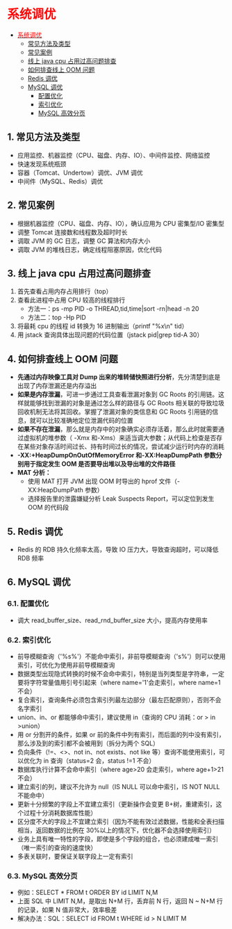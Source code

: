 # <font color=red>系统调优</font>
<!-- TOC -->

- [<font color=red>系统调优</font>](#font-colorred%E7%B3%BB%E7%BB%9F%E8%B0%83%E4%BC%98font)
    - [常见方法及类型](#%E5%B8%B8%E8%A7%81%E6%96%B9%E6%B3%95%E5%8F%8A%E7%B1%BB%E5%9E%8B)
    - [常见案例](#%E5%B8%B8%E8%A7%81%E6%A1%88%E4%BE%8B)
    - [线上 java cpu 占用过高问题排查](#%E7%BA%BF%E4%B8%8A-java-cpu-%E5%8D%A0%E7%94%A8%E8%BF%87%E9%AB%98%E9%97%AE%E9%A2%98%E6%8E%92%E6%9F%A5)
    - [如何排查线上 OOM 问题](#%E5%A6%82%E4%BD%95%E6%8E%92%E6%9F%A5%E7%BA%BF%E4%B8%8A-oom-%E9%97%AE%E9%A2%98)
    - [Redis 调优](#redis-%E8%B0%83%E4%BC%98)
    - [MySQL 调优](#mysql-%E8%B0%83%E4%BC%98)
        - [配置优化](#%E9%85%8D%E7%BD%AE%E4%BC%98%E5%8C%96)
        - [索引优化](#%E7%B4%A2%E5%BC%95%E4%BC%98%E5%8C%96)
        - [MySQL 高效分页](#mysql-%E9%AB%98%E6%95%88%E5%88%86%E9%A1%B5)

<!-- /TOC -->
## 1. 常见方法及类型

- 应用监控、机器监控（CPU、磁盘、内存、IO）、中间件监控、网络监控
- 快速发现系统瓶颈
- 容器（Tomcat、Undertow）调优、JVM 调优
- 中间件（MySQL、Redis）调优

## 2. 常见案例

- 根据机器监控（CPU、磁盘、内存、IO），确认应用为 CPU 密集型/IO 密集型
- 调整 Tomcat 连接数和线程数及超时时长
- 调取 JVM 的 GC 日志，调整 GC 算法和内存大小
- 调取 JVM 的堆栈日志，确定线程阻塞原因，优化代码

## 3. 线上 java cpu 占用过高问题排查

1. 首先查看占用内存占用排行（top）
2. 查看此进程中占用 CPU 较高的线程排行
    - 方法一：ps -mp PID -o THREAD,tid,time|sort -rn|head -n 20
    - 方法二：top -Hp PID
3. 将最耗 cpu 的线程 id 转换为 16 进制输出（printf "%x\n" tid）
4. 用 jstack 查询具体出现问题的代码位置（jstack pid|grep tid-A 30）

## 4. 如何排查线上 OOM 问题

- **先通过内存映像工具对 Dump 出来的堆转储快照进行分析**，先分清楚到底是出现了内存泄漏还是内存溢出
- **如果是内存泄漏**，可进一步通过工具查看泄漏对象到 GC Roots 的引用链。这样就能够找到泄漏的对象是通过怎么样的路径与 GC Roots 相关联的导致垃圾回收机制无法将其回收。掌握了泄漏对象的类信息和 GC Roots 引用链的信息，就可以比较准确地定位泄漏代码的位置
- **如果不存在泄漏**，那么就是内存中的对象确实必须存活着，那么此时就需要通过虚拟机的堆参数（ -Xmx 和-Xms）来适当调大参数；从代码上检查是否存在某些对象存活时间过长、持有时间过长的情况，尝试减少运行时内存的消耗
- **-XX:+HeapDumpOnOutOfMemoryError 和-XX:HeapDumpPath 参数分别用于指定发生 OOM 是否要导出堆以及导出堆的文件路径**
- **MAT 分析：**
    - 使用 MAT 打开 JVM 出现 OOM 时导出的 hprof 文件（-XX:HeapDumpPath 参数）
    - 选择报告里的泄露嫌疑分析 Leak Suspects Report，可以定位到发生 OOM 的代码段

## 5. Redis 调优

- Redis 的 RDB 持久化频率太高，导致 IO 压力大，导致查询超时，可以降低 RDB 频率

## 6. MySQL 调优

### 6.1. 配置优化

- 调大 read_buffer_size、read_rnd_buffer_size 大小，提高内存使用率

### 6.2. 索引优化

- 前导模糊查询（'%s%'）不能命中索引，非前导模糊查询（'s%'）则可以使用索引，可优化为使用非前导模糊查询
- 数据类型出现隐式转换的时候不会命中索引，特别是当列类型是字符串，一定要将字符常量值用引号引起来（where name='1'会走索引，where name=1 不会）
- 复合索引，查询条件必须包含索引列最左边部分（最左匹配原则），否则不会名字索引
- union、in、or 都能够命中索引，建议使用 in（查询的 CPU 消耗：or > in >union）
- 用 or 分割开的条件，如果 or 前的条件中列有索引，而后面的列中没有索引，那么涉及到的索引都不会被用到（拆分为两个 SQL）
- 负向条件（!=、<>、not in、not exists、not like 等）查询不能使用索引，可以优化为 in 查询（status=2 会，status !=1 不会）
- 数据库执行计算不会命中索引（where age>20 会走索引，where age+1>21 不会）
- 建立索引的列，建议不允许为 null（IS NULL 可以命中索引，IS NOT NULL 不能命中）
- 更新十分频繁的字段上不宜建立索引（更新操作会变更 B+树，重建索引，这个过程十分消耗数据库性能）
- 区分度不大的字段上不宜建立索引（因为不能有效过滤数据，性能和全表扫描相当，返回数据的比例在 30%以上的情况下，优化器不会选择使用索引）
- 业务上具有唯一特性的字段，即使是多个字段的组合，也必须建成唯一索引（唯一索引的查询的速度快）
- 多表关联时，要保证关联字段上一定有索引

### 6.3. MySQL 高效分页

- 例如：SELECT \* FROM t ORDER BY id LIMIT N,M
- 上面 SQL 中 LIMIT N,M，是取出 N+M 行，丢弃前 N 行，返回 N ~ N+M 行的记录，如果 N 值非常大，效率极差
- 解决办法：SQL：SELECT id FROM t WHERE id > N LIMIT M